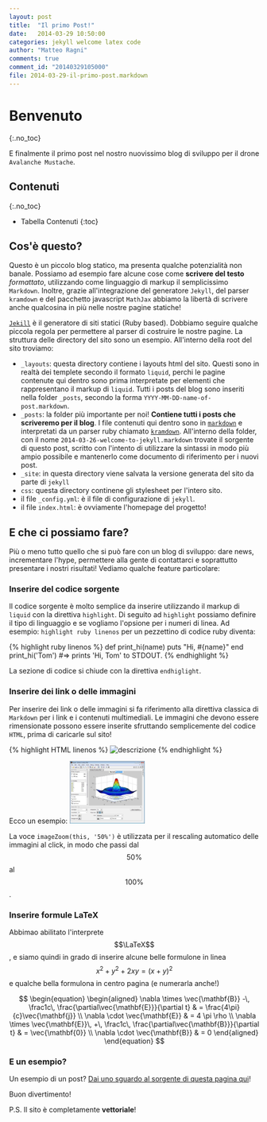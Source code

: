```yaml
---
layout: post
title:  "Il primo Post!"
date:   2014-03-29 10:50:00
categories: jekyll welcome latex code
author: "Matteo Ragni"
comments: true
comment_id: "20140329105000"
file: 2014-03-29-il-primo-post.markdown
---
```


# Benvenuto
{:.no_toc}

E finalmente il primo post nel nostro nuovissimo blog di sviluppo per il drone `Avalanche Mustache`.

## Contenuti
{:.no_toc}

* Tabella Contenuti
{:toc}

## Cos'è questo?

Questo è un piccolo blog statico, ma presenta qualche potenzialità non banale. Possiamo ad esempio fare alcune cose come **scrivere del testo** _formattato_, utilizzando come linguaggio di markup il semplicissimo `Markdown`. Inoltre, grazie all'integrazione del generatore `Jekyll`, del parser `kramdown` e del pacchetto javascript `MathJax` abbiamo la libertà di scrivere anche qualcosina in più nelle nostre pagine statiche!

[`Jekill`][jekyll] è il generatore di siti statici (Ruby based). Dobbiamo seguire qualche piccola regola per permettere al parser di costruire le nostre pagine. La struttura delle directory del sito sono un esempio. All'interno della root del sito troviamo:

 * `_layouts`: questa directory contiene i layouts html del sito. Questi sono in realtà dei templete secondo il formato `liquid`, perchi le pagine contenute qui dentro sono prima interpretate per elementi che rappresentano il markup di `liquid`. Tutti i posts del blog sono inseriti nella folder `_posts`, secondo la forma `YYYY-MM-DD-name-of-post.markdown`.
 * `_posts`: la folder più importante per noi! **Contiene tutti i posts che scriveremo per il blog**. I file contenuti qui dentro sono in [`markdown`][markdown] e interpretati da un parser ruby chiamato [`kramdown`][kramdown]. All'interno della folder, con il nome `2014-03-26-welcome-to-jekyll.markdown` trovate il sorgente di questo post, scritto con l'intento di utilizzare la sintassi in modo più ampio possibile e mantenerlo come documento di riferimento per i nuovi post.
 * `_site`: in questa directory viene salvata la versione generata del sito da parte di `jekyll`
 * `css`: questa directory continene gli stylesheet per l'intero sito.
 * il file `_config.yml`: è il file di configurazione di `jekyll`.
 * il file `index.html`: è ovviamente l'homepage del progetto!

## E che ci possiamo fare?

Più o meno tutto quello che si può fare con un blog di sviluppo: dare news, incrementare l'hype, permettere alla gente di contattarci e soprattutto presentare i nostri risultati! Vediamo qualche feature particolare:

### Inserire del codice sorgente

Il codice sorgente è molto semplice da inserire utilizzando il markup di `liquid` con la direttiva `highlight`. Di seguito ad `highlight` possiamo definire il tipo di linguaggio e se vogliamo l'opsione per i numeri di linea. Ad esempio: `highlight ruby linenos` per un pezzettino di codice ruby diventa:

{% highlight ruby linenos %}
def print_hi(name)
  puts "Hi, #{name}"
end
print_hi('Tom')
#=> prints 'Hi, Tom' to STDOUT.
{% endhighlight %}

La sezione di codice si chiude con la direttiva `endhiglight`.

### Inserire dei link o delle immagini

Per inserire dei link o delle immagini si fa riferimento alla direttiva classica di `Markdown` per i link e i contenuti multimediali. Le immagini che devono essere rimensionate possono essere inserite sfruttando semplicemente del codice `HTML`, prima di caricarle sul sito!

{% highlight HTML linenos %}
<img src="/assets/nome_immagine.ext" alt="descrizione" onclick="imageZoom(this, '50%')" style="width: 50%">
{% endhighlight %}

Ecco un esempio:
<img src="/assets/example.jpg" alt="Una immagine di esempio" onclick="imageZoom(this, '30%')" style="width: 30%">

La voce `imageZoom(this, '50%')` è utilizzata per il rescaling automatico delle immagini al click, in modo che passi dal $$50\%$$ al $$100\%$$.

### Inserire formule LaTeX

Abbimao abilitato l'interprete $$\LaTeX$$, e siamo quindi in grado di inserire alcune belle formulone in linea $$x^2 + y^2 + 2 x y = (x+y)^2$$ e qualche bella formulona in centro pagina (e numerarla anche!)

$$
\begin{equation}
\begin{aligned}
\nabla \times \vec{\mathbf{B}} -\, \frac1c\, \frac{\partial\vec{\mathbf{E}}}{\partial t} & = \frac{4\pi}{c}\vec{\mathbf{j}} \\   \nabla \cdot \vec{\mathbf{E}} & = 4 \pi \rho \\
\nabla \times \vec{\mathbf{E}}\, +\, \frac1c\, \frac{\partial\vec{\mathbf{B}}}{\partial t} & = \vec{\mathbf{0}} \\
\nabla \cdot \vec{\mathbf{B}} & = 0 \end{aligned}
\end{equation}
$$

### E un esempio?

Un esempio di un post? [Dai uno sguardo al sorgente di questa pagina qui][sorgente]!

Buon divertimento!

P.S. Il sito è completamente **vettoriale**!

[markdown]: http://daringfireball.net/projects/markdown/syntax
[kramdown]: http://kramdown.gettalong.org/
[jekyll]: http://jekyllrb.com
[sorgente]: https://raw.githubusercontent.com/AvalancheMustache/AvalancheMustache.github.io/master/_posts/2014-03-29-il-primo-post.markdown